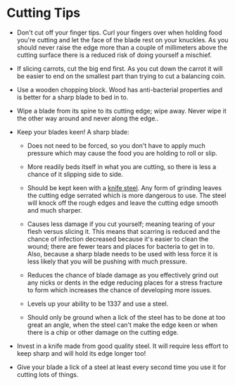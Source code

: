 # Cutting Tips

* Don't cut off your finger tips. Curl your fingers over when holding food
you're cutting and let the face of the blade rest on your knuckles. As you
should never raise the edge more than a couple of millimeters above the
cutting surface there is a reduced risk of doing yourself a mischief.

* If slicing carrots, cut the big end first. As you cut down the carrot it
will be easier to end on the smallest part than trying to cut a balancing
coin. 

* Use a wooden chopping block. Wood has anti-bacterial properties and is
better for a sharp blade to bed in to.

* Wipe a blade from its spine to its cutting edge; wipe away. Never wipe it the
other way around and never along the edge..

* Keep your blades keen! A sharp blade:

    * Does not need to be forced, so you don't have to apply much pressure
    which may cause the food you are holding to roll or slip.

    * More readily beds itself in what you are cutting, so there is less
    a chance of it slipping side to side.

    * Should be kept keen with a [knife steel](https://en.wikipedia.org/wiki/Honing_steel).
    Any form of grinding leaves the cutting edge serrated which is more
    dangerous to use. The steel will knock off the rough edges and leave the
    cutting edge smooth and much sharper. 

    * Causes less damage if you cut yourself; meaning tearing of your flesh
    versus slicing it. This means that scarring is reduced and the chance
    of infection decreased because it's easier to clean the wound; there are
    fewer tears and places for bacteria to get in to. Also, because a sharp
    blade needs to be used with less force it is less likely that you will be
    pushing with much pressure.

    * Reduces the chance of blade damage as you effectively grind out any
    nicks or dents in the edge reducing places for a stress fracture to form
    which increases the chance of developing more issues.

    * Levels up your ability to be 1337 and use a steel.

    * Should only be ground when a lick of the steel has to be done at
    too great an angle, when the steel can't make the edge keen or when
    there is a chip or other damage on the cutting edge.

* Invest in a knife made from good quality steel. It will require less effort
to keep sharp and will hold its edge longer too!

* Give your blade a lick of a steel at least every second time you use it for
cutting lots of things.

